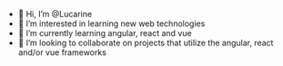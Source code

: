 - 👋 Hi, I’m @Lucarine
- 👀 I’m interested in learning new web technologies
- 🌱 I’m currently learning angular, react and vue
- 💞️ I’m looking to collaborate on projects that utilize the angular, react and/or vue frameworks
<!-- - 📫 How to reach me:  -->

<!---
Lucarine/Lucarine is a ✨ special ✨ repository because its `README.md` (this file) appears on your GitHub profile.
You can click the Preview link to take a look at your changes.
--->
